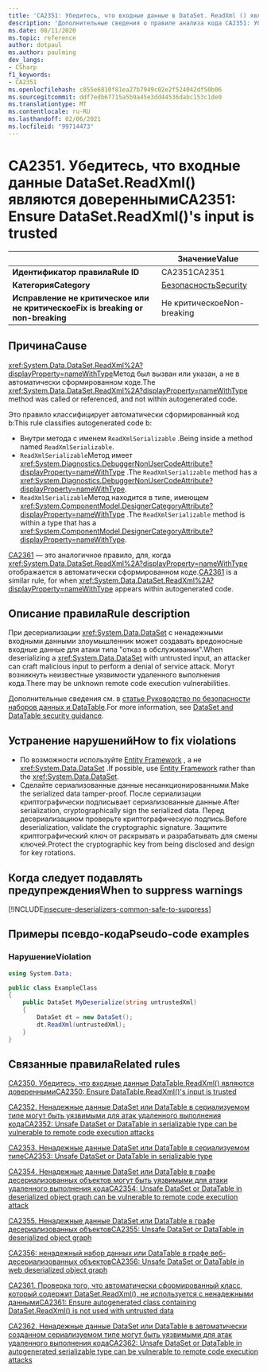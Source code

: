 ```yaml
---
title: 'CA2351: Убедитесь, что входные данные в DataSet. ReadXml () являются доверенными (анализ кода)'
description: 'Дополнительные сведения о правиле анализа кода CA2351: Убедитесь, что входные данные в DataSet. ReadXml () являются доверенными'
ms.date: 08/11/2020
ms.topic: reference
author: dotpaul
ms.author: paulming
dev_langs:
- CSharp
f1_keywords:
- CA2351
ms.openlocfilehash: c855e6810f81ea27b7949c02e2f524042df50b06
ms.sourcegitcommit: ddf7edb67715a5b9a45e3dd44536dabc153c1de0
ms.translationtype: MT
ms.contentlocale: ru-RU
ms.lasthandoff: 02/06/2021
ms.locfileid: "99714473"
---
```

# <a name="ca2351-ensure-datasetreadxmls-input-is-trusted"></a><span data-ttu-id="a3c60-103">CA2351. Убедитесь, что входные данные DataSet.ReadXml() являются доверенными</span><span class="sxs-lookup"><span data-stu-id="a3c60-103">CA2351: Ensure DataSet.ReadXml()'s input is trusted</span></span>

| | <span data-ttu-id="a3c60-104">Значение</span><span class="sxs-lookup"><span data-stu-id="a3c60-104">Value</span></span> |
|-|-|
| <span data-ttu-id="a3c60-105">**Идентификатор правила**</span><span class="sxs-lookup"><span data-stu-id="a3c60-105">**Rule ID**</span></span> |<span data-ttu-id="a3c60-106">CA2351</span><span class="sxs-lookup"><span data-stu-id="a3c60-106">CA2351</span></span>|
| <span data-ttu-id="a3c60-107">**Категория**</span><span class="sxs-lookup"><span data-stu-id="a3c60-107">**Category**</span></span> |[<span data-ttu-id="a3c60-108">Безопасность</span><span class="sxs-lookup"><span data-stu-id="a3c60-108">Security</span></span>](security-warnings.md)|
| <span data-ttu-id="a3c60-109">**Исправление не критическое или не критическое**</span><span class="sxs-lookup"><span data-stu-id="a3c60-109">**Fix is breaking or non-breaking**</span></span> |<span data-ttu-id="a3c60-110">Не критическое</span><span class="sxs-lookup"><span data-stu-id="a3c60-110">Non-breaking</span></span>|

## <a name="cause"></a><span data-ttu-id="a3c60-111">Причина</span><span class="sxs-lookup"><span data-stu-id="a3c60-111">Cause</span></span>

<span data-ttu-id="a3c60-112"><xref:System.Data.DataSet.ReadXml%2A?displayProperty=nameWithType>Метод был вызван или указан, а не в автоматически сформированном коде.</span><span class="sxs-lookup"><span data-stu-id="a3c60-112">The <xref:System.Data.DataSet.ReadXml%2A?displayProperty=nameWithType> method was called or referenced, and not within autogenerated code.</span></span>

<span data-ttu-id="a3c60-113">Это правило классифицирует автоматически сформированный код b:</span><span class="sxs-lookup"><span data-stu-id="a3c60-113">This rule classifies autogenerated code b:</span></span>

- <span data-ttu-id="a3c60-114">Внутри метода с именем `ReadXmlSerializable` .</span><span class="sxs-lookup"><span data-stu-id="a3c60-114">Being inside a method named `ReadXmlSerializable`.</span></span>
- <span data-ttu-id="a3c60-115">`ReadXmlSerializable`Метод имеет <xref:System.Diagnostics.DebuggerNonUserCodeAttribute?displayProperty=nameWithType> .</span><span class="sxs-lookup"><span data-stu-id="a3c60-115">The `ReadXmlSerializable` method has a <xref:System.Diagnostics.DebuggerNonUserCodeAttribute?displayProperty=nameWithType>.</span></span>
- <span data-ttu-id="a3c60-116">`ReadXmlSerializable`Метод находится в типе, имеющем <xref:System.ComponentModel.DesignerCategoryAttribute?displayProperty=nameWithType> .</span><span class="sxs-lookup"><span data-stu-id="a3c60-116">The `ReadXmlSerializable` method is within a type that has a <xref:System.ComponentModel.DesignerCategoryAttribute?displayProperty=nameWithType>.</span></span>

<span data-ttu-id="a3c60-117">[CA2361](ca2361.md) — это аналогичное правило, для, когда <xref:System.Data.DataSet.ReadXml%2A?displayProperty=nameWithType> отображается в автоматически сформированном коде.</span><span class="sxs-lookup"><span data-stu-id="a3c60-117">[CA2361](ca2361.md) is a similar rule, for when <xref:System.Data.DataSet.ReadXml%2A?displayProperty=nameWithType> appears within autogenerated code.</span></span>

## <a name="rule-description"></a><span data-ttu-id="a3c60-118">Описание правила</span><span class="sxs-lookup"><span data-stu-id="a3c60-118">Rule description</span></span>

<span data-ttu-id="a3c60-119">При десериализации <xref:System.Data.DataSet> с ненадежными входными данными злоумышленник может создавать вредоносные входные данные для атаки типа "отказ в обслуживании".</span><span class="sxs-lookup"><span data-stu-id="a3c60-119">When deserializing a <xref:System.Data.DataSet> with untrusted input, an attacker can craft malicious input to perform a denial of service attack.</span></span> <span data-ttu-id="a3c60-120">Могут возникнуть неизвестные уязвимости удаленного выполнения кода.</span><span class="sxs-lookup"><span data-stu-id="a3c60-120">There may be unknown remote code execution vulnerabilities.</span></span>

<span data-ttu-id="a3c60-121">Дополнительные сведения см. в [статье Руководство по безопасности наборов данных и DataTable](../../../framework/data/adonet/dataset-datatable-dataview/security-guidance.md).</span><span class="sxs-lookup"><span data-stu-id="a3c60-121">For more information, see [DataSet and DataTable security guidance](../../../framework/data/adonet/dataset-datatable-dataview/security-guidance.md).</span></span>

## <a name="how-to-fix-violations"></a><span data-ttu-id="a3c60-122">Устранение нарушений</span><span class="sxs-lookup"><span data-stu-id="a3c60-122">How to fix violations</span></span>

- <span data-ttu-id="a3c60-123">По возможности используйте [Entity Framework](/ef/) , а не <xref:System.Data.DataSet> .</span><span class="sxs-lookup"><span data-stu-id="a3c60-123">If possible, use [Entity Framework](/ef/) rather than the <xref:System.Data.DataSet>.</span></span>
- <span data-ttu-id="a3c60-124">Сделайте сериализованные данные несанкционированными.</span><span class="sxs-lookup"><span data-stu-id="a3c60-124">Make the serialized data tamper-proof.</span></span> <span data-ttu-id="a3c60-125">После сериализации криптографически подписывает сериализованные данные.</span><span class="sxs-lookup"><span data-stu-id="a3c60-125">After serialization, cryptographically sign the serialized data.</span></span> <span data-ttu-id="a3c60-126">Перед десериализациюм проверьте криптографическую подпись.</span><span class="sxs-lookup"><span data-stu-id="a3c60-126">Before deserialization, validate the cryptographic signature.</span></span> <span data-ttu-id="a3c60-127">Защитите криптографический ключ от раскрывать и разрабатывать для смены ключей.</span><span class="sxs-lookup"><span data-stu-id="a3c60-127">Protect the cryptographic key from being disclosed and design for key rotations.</span></span>

## <a name="when-to-suppress-warnings"></a><span data-ttu-id="a3c60-128">Когда следует подавлять предупреждения</span><span class="sxs-lookup"><span data-stu-id="a3c60-128">When to suppress warnings</span></span>

[!INCLUDE[insecure-deserializers-common-safe-to-suppress](~/includes/code-analysis/insecure-deserializers-common-safe-to-suppress.md)]

## <a name="pseudo-code-examples"></a><span data-ttu-id="a3c60-129">Примеры псевдо-кода</span><span class="sxs-lookup"><span data-stu-id="a3c60-129">Pseudo-code examples</span></span>

### <a name="violation"></a><span data-ttu-id="a3c60-130">Нарушение</span><span class="sxs-lookup"><span data-stu-id="a3c60-130">Violation</span></span>

```csharp
using System.Data;

public class ExampleClass
{
    public DataSet MyDeserialize(string untrustedXml)
    {
        DataSet dt = new DataSet();
        dt.ReadXml(untrustedXml);
    }
}
```

## <a name="related-rules"></a><span data-ttu-id="a3c60-131">Связанные правила</span><span class="sxs-lookup"><span data-stu-id="a3c60-131">Related rules</span></span>

[<span data-ttu-id="a3c60-132">CA2350. Убедитесь, что входные данные DataTable.ReadXml() являются доверенными</span><span class="sxs-lookup"><span data-stu-id="a3c60-132">CA2350: Ensure DataTable.ReadXml()'s input is trusted</span></span>](ca2350.md)

[<span data-ttu-id="a3c60-133">CA2352. Ненадежные данные DataSet или DataTable в сериализуемом типе могут быть уязвимыми для атак удаленного выполнения кода</span><span class="sxs-lookup"><span data-stu-id="a3c60-133">CA2352: Unsafe DataSet or DataTable in serializable type can be vulnerable to remote code execution attacks</span></span>](ca2352.md)

[<span data-ttu-id="a3c60-134">CA2353. Ненадежные данные DataSet или DataTable в сериализуемом типе</span><span class="sxs-lookup"><span data-stu-id="a3c60-134">CA2353: Unsafe DataSet or DataTable in serializable type</span></span>](ca2353.md)

[<span data-ttu-id="a3c60-135">CA2354. Ненадежные данные DataSet или DataTable в графе десериализованных объектов могут быть уязвимыми для атаки удаленного выполнения кода</span><span class="sxs-lookup"><span data-stu-id="a3c60-135">CA2354: Unsafe DataSet or DataTable in deserialized object graph can be vulnerable to remote code execution attack</span></span>](ca2354.md)

[<span data-ttu-id="a3c60-136">CA2355. Ненадежные данные DataSet или DataTable в графе десериализованных объектов</span><span class="sxs-lookup"><span data-stu-id="a3c60-136">CA2355: Unsafe DataSet or DataTable in deserialized object graph</span></span>](ca2355.md)

[<span data-ttu-id="a3c60-137">CA2356: ненадежный набор данных или DataTable в графе веб-десериализованных объектов</span><span class="sxs-lookup"><span data-stu-id="a3c60-137">CA2356: Unsafe DataSet or DataTable in web deserialized object graph</span></span>](ca2356.md)

[<span data-ttu-id="a3c60-138">CA2361. Проверка того, что автоматически сформированный класс, который содержит DataSet.ReadXml(), не используется с ненадежными данными</span><span class="sxs-lookup"><span data-stu-id="a3c60-138">CA2361: Ensure autogenerated class containing DataSet.ReadXml() is not used with untrusted data</span></span>](ca2361.md)

[<span data-ttu-id="a3c60-139">CA2362. Ненадежные данные DataSet или DataTable в автоматически созданном сериализуемом типе могут быть уязвимыми для атак удаленного выполнения кода</span><span class="sxs-lookup"><span data-stu-id="a3c60-139">CA2362: Unsafe DataSet or DataTable in autogenerated serializable type can be vulnerable to remote code execution attacks</span></span>](ca2362.md)
